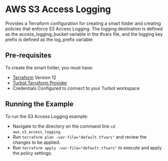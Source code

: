 # AWS S3 Access Logging

Provides a Terraform configuration for creating a smart folder and creating policies that enforce S3 Access Logging. The logging destination is defined as the access_logging_bucket variable in the tfvars file, and the logging key prefix is defined
as the log_prefix variable


## Pre-requisites

To create the smart folder, you must have:
- [Terraform](https://www.terraform.io) Version 12
- [Turbot Terraform Provider](https://github.com/turbotio/terraform-provider-turbot)
- Credentials Configured to connect to your Turbot workspace

## Running the Example

To run the S3 Access Logging example:
- Navigate to the directory on the command line `cd aws_s3_access_logging`.
- Run `terraform plan -var-file="default.tfvars"` and review the changes to be applied.
- Run `terraform apply -var-file="default.tfvars"` to execute and apply the policy settings.
